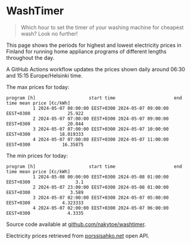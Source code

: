 
# WashTimer

> Which hour to set the timer of your washing machine for cheapest wash? Look no further!

This page shows the periods for highest and lowest electricity prices in Finland 
for running home appliance programs of different lengths throughout the day. 

A GitHub Actions workflow updates the prices shown daily around 06:30 and 15:15 Europe/Helsinki time.

The max prices for today:

	program [h]                    start time                      end time mean price [€c/kWh]
	          1 2024-05-07 08:00:00 EEST+0300 2024-05-07 09:00:00 EEST+0300              25.922
	          2 2024-05-07 07:00:00 EEST+0300 2024-05-07 09:00:00 EEST+0300              20.044
	          3 2024-05-07 07:00:00 EEST+0300 2024-05-07 10:00:00 EEST+0300           18.019333
	          4 2024-05-07 07:00:00 EEST+0300 2024-05-07 11:00:00 EEST+0300            16.35875

The min prices for today:

	program [h]                    start time                      end time mean price [€c/kWh]
	          1 2024-05-08 00:00:00 EEST+0300 2024-05-08 01:00:00 EEST+0300                 3.1
	          2 2024-05-07 23:00:00 EEST+0300 2024-05-08 01:00:00 EEST+0300               3.589
	          3 2024-05-07 02:00:00 EEST+0300 2024-05-07 05:00:00 EEST+0300            4.323333
	          4 2024-05-07 02:00:00 EEST+0300 2024-05-07 06:00:00 EEST+0300              4.3335


Source code available at [github.com/nakytoe/washtimer](https://github.com/nakytoe/washtimer).

Electricity prices retrieved from [porssisahko.net](https://porssisahko.net/api) open API.
